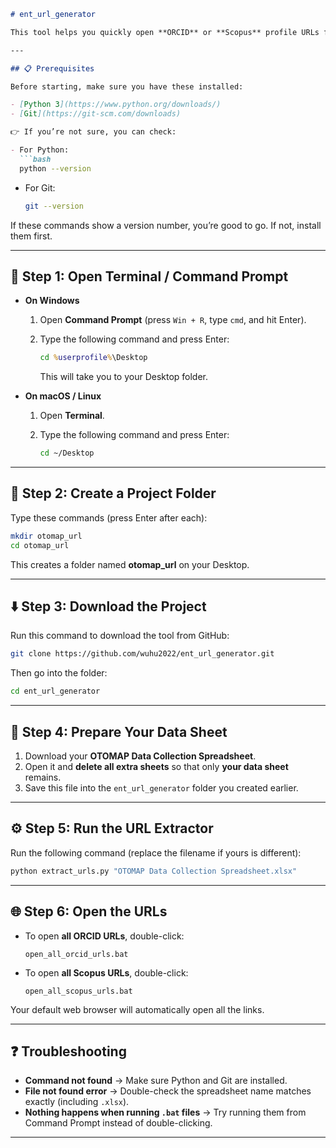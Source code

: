 ````markdown
# ent_url_generator

This tool helps you quickly open **ORCID** or **Scopus** profile URLs from your **OTOMAP Data Collection Spreadsheet**.

---

## 📋 Prerequisites

Before starting, make sure you have these installed:

- [Python 3](https://www.python.org/downloads/)  
- [Git](https://git-scm.com/downloads)  

👉 If you’re not sure, you can check:

- For Python:  
  ```bash
  python --version
````

* For Git:

  ```bash
  git --version
  ```

If these commands show a version number, you’re good to go. If not, install them first.

---

## 🚀 Step 1: Open Terminal / Command Prompt

* **On Windows**

  1. Open **Command Prompt** (press `Win + R`, type `cmd`, and hit Enter).
  2. Type the following command and press Enter:

     ```cmd
     cd %userprofile%\Desktop
     ```

     This will take you to your Desktop folder.

* **On macOS / Linux**

  1. Open **Terminal**.
  2. Type the following command and press Enter:

     ```bash
     cd ~/Desktop
     ```

---

## 📂 Step 2: Create a Project Folder

Type these commands (press Enter after each):

```bash
mkdir otomap_url
cd otomap_url
```

This creates a folder named **otomap\_url** on your Desktop.

---

## ⬇️ Step 3: Download the Project

Run this command to download the tool from GitHub:

```bash
git clone https://github.com/wuhu2022/ent_url_generator.git
```

Then go into the folder:

```bash
cd ent_url_generator
```

---

## 📑 Step 4: Prepare Your Data Sheet

1. Download your **OTOMAP Data Collection Spreadsheet**.
2. Open it and **delete all extra sheets** so that only **your data sheet** remains.
3. Save this file into the `ent_url_generator` folder you created earlier.

---

## ⚙️ Step 5: Run the URL Extractor

Run the following command (replace the filename if yours is different):

```bash
python extract_urls.py "OTOMAP Data Collection Spreadsheet.xlsx"
```

---

## 🌐 Step 6: Open the URLs

* To open **all ORCID URLs**, double-click:

  ```
  open_all_orcid_urls.bat
  ```
* To open **all Scopus URLs**, double-click:

  ```
  open_all_scopus_urls.bat
  ```

Your default web browser will automatically open all the links.

---

## ❓ Troubleshooting

* **Command not found** → Make sure Python and Git are installed.
* **File not found error** → Double-check the spreadsheet name matches exactly (including `.xlsx`).
* **Nothing happens when running `.bat` files** → Try running them from Command Prompt instead of double-clicking.

---
